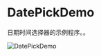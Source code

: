 DatePickDemo
=========

日期时间选择器的示例程序。。

![DatePickDemo](https://raw.githubusercontent.com/luowei/iOS-demos/master/DatePickDemo/doc/a.png)